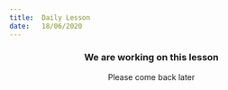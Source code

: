 ```yaml
---
title:  Daily Lesson
date:   18/06/2020
---
```


### <center>We are working on this lesson</center>
<center>Please come back later</center>
